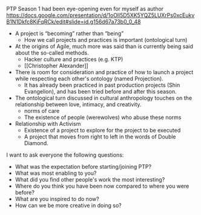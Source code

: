 
PTP Season 1 had been eye-opening even for myself as author
https://docs.google.com/presentation/d/1oOll5D5XK5YQZ5LUXrPs0xcEukvB1N1Dkfc8KjFqRCk/edit#slide=id.g156d67a73b0_0_48

- A project is “becoming” rather than “being”
	- How we call projects and practices is important (ontological turn)
- At the origins of Agile, much more was said than is currently being said about the so-called methods.
	- Hacker culture and practices (e.g. KTP)
	- [[Christopher Alexander]]
- There is room for consideration and practice of how to launch a project while respecting each other's ontology (named Projection).
	- It has already been practiced in past production projects (Shin Evangelion), and has been tried before and after this season.
- The ontological turn discussed in cultural anthropology touches on the relationship between love, intimacy, and creativity.
	- norms of care
	- The existence of people (werewolves) who abuse these norms
- Relationship with Activism
	- Existence of a project to explore for the project to be executed
	- A project that moves from right to left in the words of Double Diamond.

I want to ask everyone the following questions:

* What was the expectation before starting/joining PTP?
* What was most enabling to you?
* What did you find other people's work the most interesting?
* Where do you think you have been now compared to where you were before?
* What are you inspired to do now?
* How can we be more creative in doing so?